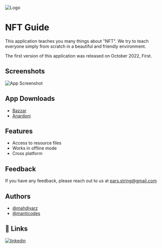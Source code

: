
![Logo](https://i.postimg.cc/Qd6qgcby/pars-string.png)


# NFT Guide

This application teaches you many things about "NFT".
We try to teach everyone simply from scratch in a beautiful and friendly environment. 

The first version of this application was released on October 2022, First.


## Screenshots

![App Screenshot](https://via.placeholder.com/468x300?text=App+Screenshot+Here)


## App Downloads

 - [Bazzar](https://cafebazaar.ir/app/com.pars_string.nft_guide)
 - [Anardoni](https://anardoni.com/ios/app/PZ2JHDFiu)

## Features

- Access to resource files
- Works in offline mode
- Cross platform


## Feedback

If you have any feedback, please reach out to us at pars.string@gmail.com


## Authors

- [@mahdiyarz](https://www.github.com/mahdiyarz)
- [@manticodes](https://www.github.com/manticodes)


## 🔗 Links

[![linkedin](https://img.shields.io/badge/linkedin-0A66C2?style=for-the-badge&logo=linkedin&logoColor=white)](https://www.linkedin.com/company/pars-string)


